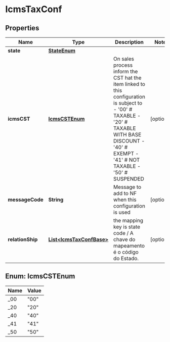 
# IcmsTaxConf

## Properties
Name | Type | Description | Notes
------------ | ------------- | ------------- | -------------
**state** | [**StateEnum**](StateEnum.md) |  | 
**icmsCST** | [**IcmsCSTEnum**](#IcmsCSTEnum) | On sales process inform the CST hat the item linked to this configuration is subject to - &#39;00&#39; # TAXABLE - &#39;20&#39; # TAXABLE WITH BASE DISCOUNT - &#39;40&#39; # EXEMPT - &#39;41&#39; # NOT TAXABLE - &#39;50&#39; # SUSPENDED  |  [optional]
**messageCode** | **String** | Message to add to NF when this configuration is used |  [optional]
**relationShip** | [**List&lt;IcmsTaxConfBase&gt;**](IcmsTaxConfBase.md) | the mapping key is state code / A chave do mapeamento é o código do Estado. |  [optional]


<a name="IcmsCSTEnum"></a>
## Enum: IcmsCSTEnum
Name | Value
---- | -----
_00 | &quot;00&quot;
_20 | &quot;20&quot;
_40 | &quot;40&quot;
_41 | &quot;41&quot;
_50 | &quot;50&quot;



